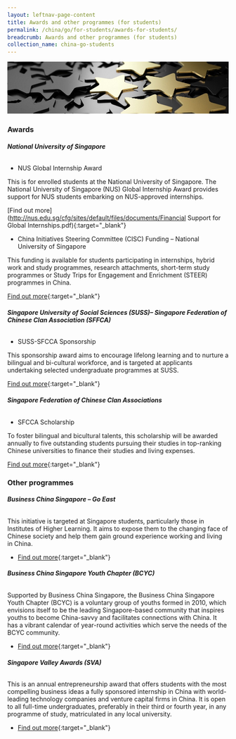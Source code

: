 ```yaml
---
layout: leftnav-page-content
title: Awards and other programmes (for students)
permalink: /china/go/for-students/awards-for-students/
breadcrumb: Awards and other programmes (for students)
collection_name: china-go-students
---
```


<img src="\images\asean-students\awards-students.jpg" alt="awards students banner" style="width:800px;" />

### **Awards**



###### **National University of Singapore**

- NUS Global Internship Award

This is for enrolled students at the National University of Singapore. The National University of Singapore (NUS) Global Internship Award provides support for NUS students embarking on NUS-approved internships.

[Find out more](http://nus.edu.sg/cfg/sites/default/files/documents/Financial Support for Global Internships.pdf){:target="_blank"}



- China Initiatives Steering Committee (CISC) Funding – National University of Singapore

This funding is available for students participating in internships, hybrid work and study programmes, research attachments, short-term study programmes or Study Trips for Engagement and Enrichment (STEER) programmes in China.

[Find out more](http://www.nus.edu.sg/iro/fa/sch/out/cisc.html){:target="_blank"}



###### **Singapore University of Social Sciences (SUSS)– Singapore Federation of Chinese Clan Association (SFFCA)**

- SUSS-SFCCA Sponsorship

This sponsorship award aims to encourage lifelong learning and to nurture a bilingual and bi-cultural workforce, and is targeted at applicants undertaking selected undergraduate programmes at SUSS.

[Find out more](http://www.sfcca.sg/en/scholarship/unisim){:target="_blank"}



###### **Singapore Federation of Chinese Clan Associations**

- SFCCA Scholarship

To foster bilingual and bicultural talents, this scholarship will be awarded annually to five outstanding students pursuing their studies in top-ranking Chinese universities to finance their studies and living expenses.

[Find out more](http://www.sfcca.sg/en/scholarship/sfccascholarship){:target="_blank"}



### **Other programmes**

###### **Business China Singapore – Go East**

This initiative is targeted at Singapore students, particularly those in Institutes of Higher Learning. It aims to expose them to the changing face of Chinese society and help them gain ground experience working and living in China.

- [Find out more](http://www.businesschina.org.sg/en.php/initiatives/goeast){:target="_blank"}



###### **Business China Singapore Youth Chapter (BCYC)**

Supported by Business China Singapore, the Business China Singapore Youth Chapter (BCYC) is a voluntary group of youths formed in 2010, which envisions itself to be the leading Singapore-based community that inspires youths to become China-savvy and facilitates connections with China. It has a vibrant calendar of year-round activities which serve the needs of the BCYC community.

- [Find out more](https://www.businesschina.org.sg/en.php/initiatives/goeast/programmes/15){:target="_blank"}



###### **Singapore Valley Awards (SVA)**

This is an annual entrepreneurship award that offers students with the most compelling business ideas a fully sponsored internship in China with world-leading technology companies and venture capital firms in China. It is open to all full-time undergraduates, preferably in their third or fourth year, in any programme of study, matriculated in any local university.

- [Find out more](http://www.singaporevalleyawards.com/index.html){:target="_blank"}